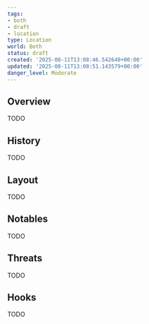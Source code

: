 ```yaml
---
tags:
- both
- draft
- location
type: Location
world: Both
status: draft
created: '2025-08-11T13:08:46.542640+00:00'
updated: '2025-08-11T13:08:51.143579+00:00'
danger_level: Moderate
---
```



## Overview

TODO
## History

TODO
## Layout

TODO
## Notables

TODO
## Threats

TODO
## Hooks

TODO
